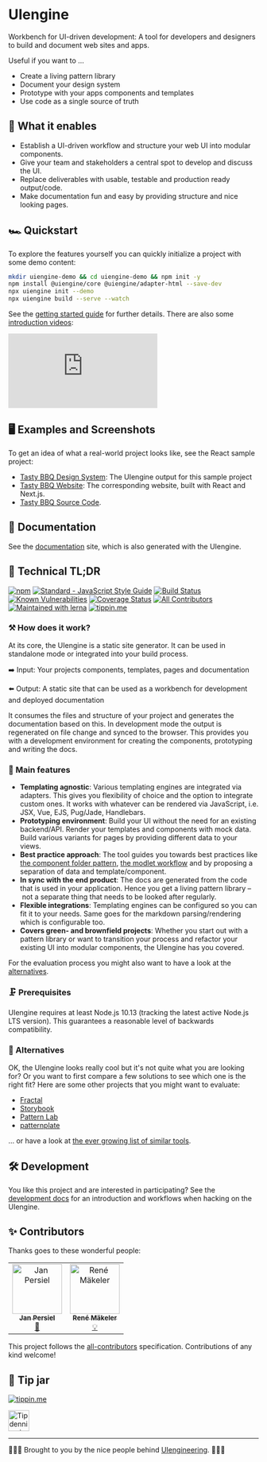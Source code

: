 # UIengine

Workbench for UI-driven development:
A tool for developers and designers to build and document web sites and apps.

Useful if you want to …

- Create a living pattern library
- Document your design system
- Prototype with your apps components and templates
- Use code as a single source of truth

## 🚀  What it enables

- Establish a UI-driven workflow and structure your web UI into modular components.
- Give your team and stakeholders a central spot to develop and discuss the UI.
- Replace deliverables with usable, testable and production ready output/code.
- Make documentation fun and easy by providing structure and nice looking pages.

## 🏎 Quickstart

To explore the features yourself you can quickly initialize a project with some demo content:

```bash
mkdir uiengine-demo && cd uiengine-demo && npm init -y
npm install @uiengine/core @uiengine/adapter-html --save-dev
npx uiengine init --demo
npx uiengine build --serve --watch
```

See the [getting started guide](https://uiengine.uix.space/basics/getting-started/)
for further details.
There are also some [introduction videos](https://www.youtube.com/watch?v=YBm_ye9da-Q&list=PLBXz0hPvV2jNAFb9KxvV-2Op8cy3tA8E2):

<div class='ytEmbed'><iframe title="UIengine Introduction Videos" src="https://www.youtube-nocookie.com/embed/videoseries?list=PLBXz0hPvV2jNAFb9KxvV-2Op8cy3tA8E2" frameborder="0" allow="autoplay; encrypted-media; picture-in-picture" allowfullscreen></iframe></div>

## 🖥 Examples and Screenshots

To get an idea of what a real-world project looks like, see the React sample project:

- [Tasty BBQ Design System](https://uiengine-sample-react.uix.space/design-system/): The UIengine output for this sample project
- [Tasty BBQ Website](https://uiengine-sample-react.uix.space/): The corresponding website, built with React and Next.js.
- [Tasty BBQ Source Code](https://github.com/dennisreimann/uiengine-sample-react).

## 📘 Documentation

See the [documentation](https://uiengine.uix.space/) site, which is also generated with the UIengine.

## 🔩 Technical TL;DR

[![npm](https://img.shields.io/npm/v/@uiengine/core.svg)](https://www.npmjs.com/package/@uiengine/core)
[![Standard - JavaScript Style Guide](https://img.shields.io/badge/code%20style-standard-brightgreen.svg)](http://standardjs.com/)
[![Build Status](https://travis-ci.org/dennisreimann/uiengine.svg?branch=master)](https://travis-ci.org/dennisreimann/uiengine)
[![Known Vulnerabilities](https://snyk.io/test/github/dennisreimann/uiengine/badge.svg)](https://snyk.io/test/github/dennisreimann/uiengine)
[![Coverage Status](https://coveralls.io/repos/github/dennisreimann/uiengine/badge.svg?branch=master)](https://coveralls.io/github/dennisreimann/uiengine?branch=master)
[![All Contributors](https://img.shields.io/badge/all_contributors-2-orange.svg?style=flat-square)](#contributors)
[![Maintained with lerna](https://img.shields.io/badge/maintained%20with-lerna-cc00ff.svg)](https://lernajs.io/)
[![tippin.me](https://badgen.net/badge/%E2%9A%A1%EF%B8%8Ftippin.me/@dennisreimann/F0918E)](https://tippin.me/@dennisreimann)

### ⚒ How does it work?

At its core, the UIengine is a static site generator.
It can be used in standalone mode or integrated into your build process.

➡️ Input: Your projects components, templates, pages and documentation

⬅️ Output: A static site that can be used as a workbench for development and deployed documentation

It consumes the files and structure of your project and generates the documentation based on this.
In development mode the output is regenerated on file change and synced to the browser.
This provides you with a development environment for creating the components, prototyping and writing the docs.

### 💯 Main features

- **Templating agnostic**:
  Various templating engines are integrated via adapters.
  This gives you flexibility of choice and the option to integrate custom ones.
  It works with whatever can be rendered via JavaScript, i.e. JSX, Vue, EJS, Pug/Jade, Handlebars.
- **Prototyping environment**:
  Build your UI without the need for an existing backend/API.
  Render your templates and components with mock data.
  Build various variants for pages by providing different data to your views.
- **Best practice approach**:
  The tool guides you towards best practices like
  [the component folder pattern](https://medium.com/styled-components/component-folder-pattern-ee42df37ec68),
  [the modlet workflow](https://css-tricks.com/key-building-large-javascript-apps-modlet-workflow/)
  and by proposing a separation of data and template/component.
- **In sync with the end product**:
  The docs are generated from the code that is used in your application.
  Hence you get a living pattern library – not a separate thing that needs to be looked after regularly.
- **Flexible integrations**:
  Templating engines can be configured so you can fit it to your needs.
  Same goes for the markdown parsing/rendering which is configurable too.
- **Covers green- and brownfield projects**:
  Whether you start out with a pattern library or want to transition your process and refactor your existing UI into modular components, the UIengine has you covered.

For the evaluation process you might also want to have a look at the [alternatives](#-alternatives).

### 🗜 Prerequisites

UIengine requires at least Node.js 10.13 (tracking the latest active Node.js LTS version).
This guarantees a reasonable level of backwards compatibility.

### 🖖 Alternatives

OK, the UIengine looks really cool but it's not quite what you are looking for?
Or you want to first compare a few solutions to see which one is the right fit?
Here are some other projects that you might want to evaluate:

- [Fractal](http://fractal.build/)
- [Storybook](https://storybook.js.org/)
- [Pattern Lab](http://patternlab.io/)
- [patternplate](https://github.com/sinnerschrader/patternplate/)

… or have a look at [the ever growing list of similar tools](https://github.com/davidhund/styleguide-generators).

## 🛠 Development

You like this project and are interested in participating?
See the [development docs](https://uiengine.uix.space/development/contributing/) for an introduction and workflows when hacking on the UIengine.

## ✨ Contributors

Thanks goes to these wonderful people:

<!-- ALL-CONTRIBUTORS-LIST:START - Do not remove or modify this section -->
<!-- prettier-ignore -->
<table>
  <tr>
    <td align="center"><a href="http://www.persiel.com"><img src="https://avatars2.githubusercontent.com/u/6762951?v=4" width="100px;" alt="Jan Persiel"/><br /><sub><b>Jan Persiel</b></sub></a><br /><a href="#design-janpersiel" title="Design">🎨</a></td>
    <td align="center"><a href="https://www.lost-in-technology.com/blog/"><img src="https://avatars0.githubusercontent.com/u/17713179?v=4" width="100px;" alt="René Mäkeler"/><br /><sub><b>René Mäkeler</b></sub></a><br /><a href="#example-MrAvantiC" title="Examples">💡</a></td>
  </tr>
</table>

<!-- ALL-CONTRIBUTORS-LIST:END -->

This project follows the [all-contributors](https://github.com/all-contributors/all-contributors) specification.
Contributions of any kind welcome!

## 👛 Tip jar

[![tippin.me](https://badgen.net/badge/%E2%9A%A1%EF%B8%8Ftippin.me/@dennisreimann/F0918E)](https://tippin.me/@dennisreimann)

<a target="_blank" rel="noopener noreferrer" href="https://tiphub.io/user/249025030/tip?site=github">
  <img src="https://tiphub.io/static/images/tip-button-dark.png" alt="Tip dennisreimann on TipHub" height="42">
</a>

- - - - -

👨🏻‍💻 Brought to you by the nice people behind [UIengineering](https://www.uiengineering.de). 👨🏻‍💻
